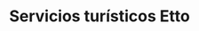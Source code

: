 ---
title: "Servicios turísticos Etto"
url: /oaxaca-de-juarez/servicios-turisticos-etto/
shop: alquiler
---